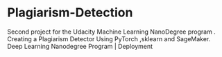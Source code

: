 # Plagiarism-Detection
Second project for the Udacity Machine Learning NanoDegree program .
Creating a Plagiarism Detector Using PyTorch ,sklearn and SageMaker.
Deep Learning Nanodegree Program | Deployment
